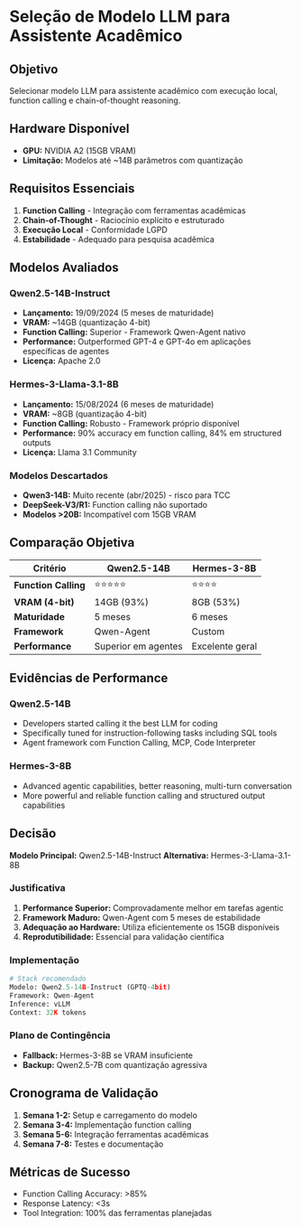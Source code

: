 # Seleção de Modelo LLM para Assistente Acadêmico

## Objetivo
Selecionar modelo LLM para assistente acadêmico com execução local, function calling e chain-of-thought reasoning.

## Hardware Disponível
- **GPU:** NVIDIA A2 (15GB VRAM)
- **Limitação:** Modelos até ~14B parâmetros com quantização

## Requisitos Essenciais
1. **Function Calling** - Integração com ferramentas acadêmicas
2. **Chain-of-Thought** - Raciocínio explícito e estruturado  
3. **Execução Local** - Conformidade LGPD
4. **Estabilidade** - Adequado para pesquisa acadêmica

## Modelos Avaliados

### Qwen2.5-14B-Instruct
- **Lançamento:** 19/09/2024 (5 meses de maturidade)
- **VRAM:** ~14GB (quantização 4-bit)
- **Function Calling:** Superior - Framework Qwen-Agent nativo
- **Performance:** Outperformed GPT-4 e GPT-4o em aplicações específicas de agentes
- **Licença:** Apache 2.0

### Hermes-3-Llama-3.1-8B  
- **Lançamento:** 15/08/2024 (6 meses de maturidade)
- **VRAM:** ~8GB (quantização 4-bit)
- **Function Calling:** Robusto - Framework próprio disponível
- **Performance:** 90% accuracy em function calling, 84% em structured outputs
- **Licença:** Llama 3.1 Community

### Modelos Descartados
- **Qwen3-14B:** Muito recente (abr/2025) - risco para TCC
- **DeepSeek-V3/R1:** Function calling não suportado
- **Modelos >20B:** Incompatível com 15GB VRAM

## Comparação Objetiva

| Critério | Qwen2.5-14B | Hermes-3-8B |
|----------|-------------|-------------|
| **Function Calling** | ⭐⭐⭐⭐⭐ | ⭐⭐⭐⭐ |
| **VRAM (4-bit)** | 14GB (93%) | 8GB (53%) |
| **Maturidade** | 5 meses | 6 meses |
| **Framework** | Qwen-Agent | Custom |
| **Performance** | Superior em agentes | Excelente geral |

## Evidências de Performance

### Qwen2.5-14B
- Developers started calling it the best LLM for coding
- Specifically tuned for instruction-following tasks including SQL tools
- Agent framework com Function Calling, MCP, Code Interpreter

### Hermes-3-8B
- Advanced agentic capabilities, better reasoning, multi-turn conversation
- More powerful and reliable function calling and structured output capabilities

## Decisão

**Modelo Principal:** Qwen2.5-14B-Instruct
**Alternativa:** Hermes-3-Llama-3.1-8B

### Justificativa
1. **Performance Superior:** Comprovadamente melhor em tarefas agentic
2. **Framework Maduro:** Qwen-Agent com 5 meses de estabilidade
3. **Adequação ao Hardware:** Utiliza eficientemente os 15GB disponíveis
4. **Reprodutibilidade:** Essencial para validação científica

### Implementação
```python
# Stack recomendado
Modelo: Qwen2.5-14B-Instruct (GPTQ-4bit)
Framework: Qwen-Agent
Inference: vLLM
Context: 32K tokens
```

### Plano de Contingência
- **Fallback:** Hermes-3-8B se VRAM insuficiente
- **Backup:** Qwen2.5-7B com quantização agressiva

## Cronograma de Validação
1. **Semana 1-2:** Setup e carregamento do modelo
2. **Semana 3-4:** Implementação function calling  
3. **Semana 5-6:** Integração ferramentas acadêmicas
4. **Semana 7-8:** Testes e documentação

## Métricas de Sucesso
- Function Calling Accuracy: >85%
- Response Latency: <3s
- Tool Integration: 100% das ferramentas planejadas